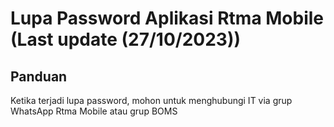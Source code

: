 # Lupa Password Aplikasi Rtma Mobile (Last update (27/10/2023))
## Panduan
Ketika terjadi lupa password, mohon untuk menghubungi IT via grup WhatsApp Rtma Mobile atau grup BOMS
